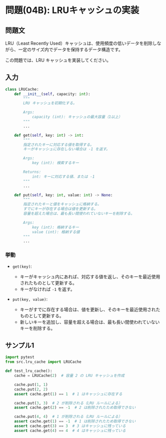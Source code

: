 # 問題(04B): LRUキャッシュの実装

## 問題文

LRU（Least Recently Used）キャッシュは、使用頻度の低いデータを削除しながら、一定のサイズ内でデータを保持するデータ構造です。

この問題では、LRU キャッシュを実装してください。

## 入力

```python
class LRUCache:
    def __init__(self, capacity: int):
        """
        LRU キャッシュを初期化する。

        Args:
            capacity (int): キャッシュの最大容量（1以上）
        """
        ...

    def get(self, key: int) -> int:
        """
        指定されたキーに対応する値を取得する。
        キーがキャッシュに存在しない場合は -1 を返す。

        Args:
            key (int): 検索するキー

        Returns:
            int: キーに対応する値、または -1
        """
        ...

    def put(self, key: int, value: int) -> None:
        """
        指定されたキーと値をキャッシュに格納する。
        すでにキーが存在する場合は値を更新する。
        容量を超えた場合は、最も長い間使われていないキーを削除する。

        Args:
            key (int): 格納するキー
            value (int): 格納する値
        """
        ...
```

### 挙動

- `get(key)`:
  - キーがキャッシュ内にあれば、対応する値を返し、そのキーを最近使用されたものとして更新する。
  - キーがなければ `-1` を返す。

- `put(key, value)`:
  - キーがすでに存在する場合は、値を更新し、そのキーを最近使用されたものとして更新する。
  - 新しいキーを追加し、容量を超える場合は、最も長い間使われていないキーを削除する。

## サンプル1

```python
import pytest
from src.lru_cache import LRUCache

def test_lru_cache():
    cache = LRUCache(2)  # 容量 2 の LRU キャッシュを作成

    cache.put(1, 1)
    cache.put(2, 2)
    assert cache.get(1) == 1  # 1 はキャッシュに存在する

    cache.put(3, 3)  # 2 が削除される（LRU ルールによる）
    assert cache.get(2) == -1  # 2 は削除されたため取得できない

    cache.put(4, 4)  # 1 が削除される（LRU ルールによる）
    assert cache.get(1) == -1  # 1 は削除されたため取得できない
    assert cache.get(3) == 3  # 3 はキャッシュに残っている
    assert cache.get(4) == 4  # 4 はキャッシュに残っている
```
